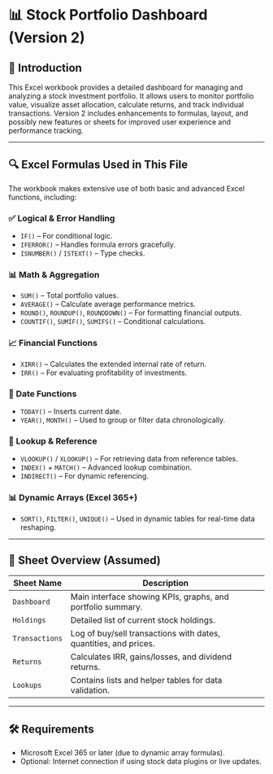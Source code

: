 # 📊 Stock Portfolio Dashboard (Version 2)

## 📘 Introduction

This Excel workbook provides a detailed dashboard for managing and analyzing a stock investment portfolio. It allows users to monitor portfolio value, visualize asset allocation, calculate returns, and track individual transactions. Version 2 includes enhancements to formulas, layout, and possibly new features or sheets for improved user experience and performance tracking.

---

## 🔍 Excel Formulas Used in This File

The workbook makes extensive use of both basic and advanced Excel functions, including:

### ✅ Logical & Error Handling
- `IF()` – For conditional logic.
- `IFERROR()` – Handles formula errors gracefully.
- `ISNUMBER()` / `ISTEXT()` – Type checks.

### 📊 Math & Aggregation
- `SUM()` – Total portfolio values.
- `AVERAGE()` – Calculate average performance metrics.
- `ROUND()`, `ROUNDUP()`, `ROUNDDOWN()` – For formatting financial outputs.
- `COUNTIF()`, `SUMIF()`, `SUMIFS()` – Conditional calculations.

### 📈 Financial Functions
- `XIRR()` – Calculates the extended internal rate of return.
- `IRR()` – For evaluating profitability of investments.

### 📅 Date Functions
- `TODAY()` – Inserts current date.
- `YEAR()`, `MONTH()` – Used to group or filter data chronologically.

### 🔎 Lookup & Reference
- `VLOOKUP()` / `XLOOKUP()` – For retrieving data from reference tables.
- `INDEX()` + `MATCH()` – Advanced lookup combination.
- `INDIRECT()` – For dynamic referencing.

### 📊 Dynamic Arrays (Excel 365+)
- `SORT()`, `FILTER()`, `UNIQUE()` – Used in dynamic tables for real-time data reshaping.

---

## 📁 Sheet Overview (Assumed)

| Sheet Name       | Description |
|------------------|-------------|
| `Dashboard`      | Main interface showing KPIs, graphs, and portfolio summary. |
| `Holdings`       | Detailed list of current stock holdings. |
| `Transactions`   | Log of buy/sell transactions with dates, quantities, and prices. |
| `Returns`        | Calculates IRR, gains/losses, and dividend returns. |
| `Lookups`        | Contains lists and helper tables for data validation. |

---

## 🛠 Requirements

- Microsoft Excel 365 or later (due to dynamic array formulas).
- Optional: Internet connection if using stock data plugins or live updates.
